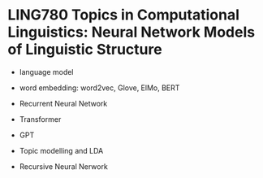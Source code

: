 # LING780 Topics in Computational Linguistics: Neural Network Models of Linguistic Structure

- language model

- word embedding: word2vec, Glove, ElMo, BERT

- Recurrent Neural Network

- Transformer

- GPT

- Topic modelling and LDA

- Recursive Neural Nerwork
